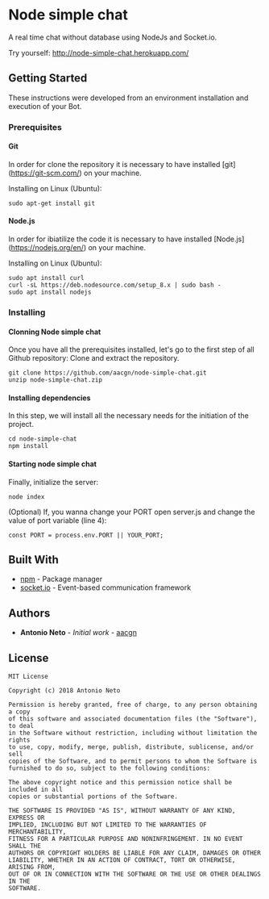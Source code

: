 # Node simple chat

A real time chat without database using NodeJs and Socket.io.

Try yourself: http://node-simple-chat.herokuapp.com/

## Getting Started

These instructions were developed from an environment installation and execution of your Bot.

### Prerequisites

#### Git
In order for clone the repository it is necessary to have installed [git] (https://git-scm.com/) on your machine.

Installing on Linux (Ubuntu):
```
sudo apt-get install git
```
#### Node.js
In order for ibiatilize the code it is necessary to have installed [Node.js] (https://nodejs.org/en/) on your machine.

Installing on Linux (Ubuntu):
```
sudo apt install curl
curl -sL https://deb.nodesource.com/setup_8.x | sudo bash -
sudo apt install nodejs
```

### Installing

#### Clonning Node simple chat

Once you have all the prerequisites installed, let's go to the first step of all Github repository: Clone and extract the repository.

```
git clone https://github.com/aacgn/node-simple-chat.git
unzip node-simple-chat.zip
```

#### Installing dependencies

In this step, we will install all the necessary needs for the initiation of the project.

```
cd node-simple-chat
npm install
```

#### Starting node simple chat

Finally, initialize the server:
```
node index
```

(Optional) If, you wanna change your PORT open server.js and change the value of port variable (line 4):
```
const PORT = process.env.PORT || YOUR_PORT;
```

## Built With

* [npm](https://www.npmjs.com/) - Package manager
* [socket.io](https://socket.io/) - Event-based communication framework

## Authors

* **Antonio Neto** - *Initial work* - [aacgn](https://github.com/aacgn)

## License
```
MIT License

Copyright (c) 2018 Antonio Neto

Permission is hereby granted, free of charge, to any person obtaining a copy
of this software and associated documentation files (the "Software"), to deal
in the Software without restriction, including without limitation the rights
to use, copy, modify, merge, publish, distribute, sublicense, and/or sell
copies of the Software, and to permit persons to whom the Software is
furnished to do so, subject to the following conditions:

The above copyright notice and this permission notice shall be included in all
copies or substantial portions of the Software.

THE SOFTWARE IS PROVIDED "AS IS", WITHOUT WARRANTY OF ANY KIND, EXPRESS OR
IMPLIED, INCLUDING BUT NOT LIMITED TO THE WARRANTIES OF MERCHANTABILITY,
FITNESS FOR A PARTICULAR PURPOSE AND NONINFRINGEMENT. IN NO EVENT SHALL THE
AUTHORS OR COPYRIGHT HOLDERS BE LIABLE FOR ANY CLAIM, DAMAGES OR OTHER
LIABILITY, WHETHER IN AN ACTION OF CONTRACT, TORT OR OTHERWISE, ARISING FROM,
OUT OF OR IN CONNECTION WITH THE SOFTWARE OR THE USE OR OTHER DEALINGS IN THE
SOFTWARE.
```
